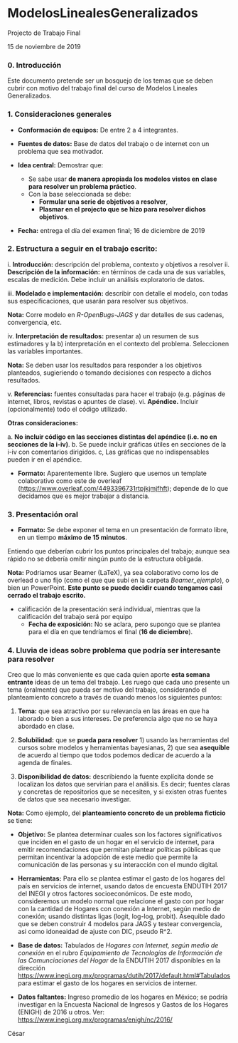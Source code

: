 # ModelosLinealesGeneralizados
Projecto de Trabajo Final

15 de noviembre de 2019

### 0. Introducción

Este documento pretende ser un bosquejo de los temas que se deben cubrir con motivo del trabajo final del curso de Modelos Lineales Generalizados.

### 1. Consideraciones generales

* **Conformación de equipos:**  De entre 2 a 4 integrantes.
	
* **Fuentes de datos:** Base de datos del trabajo o de internet con un problema que sea motivador.
	
* **Idea central:** Demostrar que:
	* Se sabe usar **de manera apropiada los modelos vistos en clase para resolver un problema práctico**.
	* Con la base seleccionada se debe:
		* **Formular una serie de objetivos a resolver**,
		* **Plasmar en el projecto que se hizo para resolver dichos objetivos**.
		
* **Fecha:** entrega el día del  examen final; 16 de diciembre de 2019
	
### 2. Estructura a seguir en el trabajo escrito:


i. **Introducción:** descripción del problema, contexto y objetivos a resolver
ii. **Descripción de la información:** en términos de cada una de sus variables, escalas de medición. Debe incluir un análisis exploratorio de datos.

iii. **Modelado e implementación:** describir con detalle el modelo, con todas sus especificaciones, que usarán para resolver sus objetivos. 

**Nota:** Corre modelo en *R-OpenBugs-JAGS* y dar detalles de sus cadenas, convergencia, etc.

iv. **Interpretación de resultados:** presentar a) un resumen de sus estimadores y la b) interpretación en el contexto del problema. Seleccionen las variables importantes. 

**Nota:** Se deben usar los resultados para responder a los objetivos planteados, sugieriendo o tomando decisiones con respecto a dichos resultados.

v. **Referencias:** fuentes consultadas para hacer el trabajo (e.g. páginas de internet, libros, revistas o apuntes de clase).
vi. **Apéndice.** Incluir (opcionalmente) todo el código utilizado. 

**Otras consideraciones:**

a. **No incluir código en las secciones distintas del apéndice (i.e. no en secciones de la i-iv)**.
b. Se puede incluir gráficas útiles  en secciones de la i-iv con comentarios dirigidos. 
c, Las gráficas que no indispensables pueden ir en el apéndice.


* **Formato:** Aparentemente libre. Sugiero que usemos un template colaborativo como este de overleaf (https://www.overleaf.com/4493396731rtpjkjmjfhft); depende de lo que decidamos que es mejor trabajar a distancia.

### 3. Presentación oral

* **Formato:** Se debe exponer el tema en un presentación de formato libre, en un tiempo **máximo de 15 minutos**.

Entiendo que deberían cubrir los puntos principales del trabajo; aunque sea rápido no se debería omitir ningún punto de la estructura obligada.

**Nota:** Podríamos usar Beamer (LaTeX), ya sea colaborativo como los de overlead o uno fijo (como el que que subí en la carpeta *Beamer\_ejemplo*), o bien un PowerPoint. **Este punto se puede decidir cuando tengamos casi cerrado el trabajo escrito.**


* calificación de la presentación será individual, mientras que la calificación del trabajo será por equipo
	*  **Fecha de exposición:**  No se aclara, pero supongo que se plantea para el día en que tendríamos el final (**16 de diciembre**).

### 4. Lluvia de ideas sobre problema que podría ser interesante para resolver

Creo que lo más conveniente es que cada quien aporte **esta semana entrante** ideas de un tema del trabajo. Les ruego que cada uno presente un tema (oralmente) que pueda ser motivo del trabajo, considerando el planteamiento concreto a través de cuando menos los siguientes puntos:

1. **Tema:** que sea atractivo por su relevancia en las áreas en que ha laborado o bien a sus intereses. De preferencia algo que no se haya abordado en clase.

2. **Solubilidad:** que se **pueda para resolver** 1) usando las herramientas del cursos sobre modelos y herramientas bayesianas, 2) que sea **asequible** de acuerdo al tiempo que todos podemos dedicar de acuerdo a la agenda de finales.

3. **Disponibilidad de datos:** describiendo la fuente explícita donde se localizan los datos que servirían para el análisis. Es decir; fuentes claras y concretas de repositorios que se necesiten, y si existen otras fuentes de datos que sea necesario investigar.

**Nota:** Como ejemplo, del **planteamiento concreto de un problema ficticio** se tiene:

* **Objetivo:**  Se plantea determinar cuales son los factores significativos que inciden en el gasto de un hogar en el servicio de internet, para emitir recomendaciones que permitan plantear políticas públicas que permitan incentivar la adopción de este medio que permite la comunicación de las personas y su interacción con el mundo digital. 

* **Herramientas:** Para ello se plantea estimar el gasto de los hogares del país en servicios de internet, usando datos de encuesta ENDUTIH 2017 del INEGI y otros factores socioeconómicos. De este modo, consideremos un modelo normal que relacione el gasto con por hogar con la cantidad de Hogares con conexión a Internet, según medio de conexión; usando distintas ligas (logit, log-log, probit). Asequible dado que se deben construir 4 modelos para JAGS y testear convergencia, asi como idoneaidad de ajuste con DIC, pseudo R^2.

* **Base de datos:** Tabulados de *Hogares con Internet, según medio de conexión* en el rubro *Equipamiento de Tecnologías de Información de las Comunciaciones del Hogar* de la ENDUTIH 2017 disponibles en la dirección https://www.inegi.org.mx/programas/dutih/2017/default.html#Tabulados para estimar el gasto de los hogares en servicios de interner.

* **Datos faltantes:** Ingreso promedio de los hogares en México; se podría investigar en la Encuesta Nacional de Ingresos y Gastos de los Hogares (ENIGH) de 2016 u otros. Ver: https://www.inegi.org.mx/programas/enigh/nc/2016/

César
